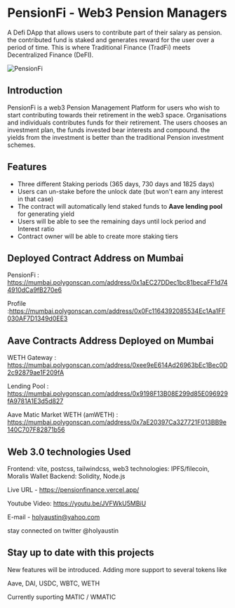 # PensionFi - Web3 Pension Managers
A Defi DApp that allows users to contribute part of their salary as pension. the contributed fund is staked and generates reward for the user over a period of time. This is where Traditional Finance (TradFi) meets Decentralized Finance (DeFI). 

![PensionFi](https://i.ibb.co/f0fwrtd/logoblack.png)

## Introduction
PensionFi is a web3 Pension Management Platform for users who wish to start contributing towards their retirement in the web3 space. Organisations and individuals contributes funds for their retirement. The users chooses an investment plan, the funds invested bear interests and compound. the yields from the investment is better than the traditional Pension investment schemes.

## Features
* Three different Staking periods (365 days, 730 days and 1825 days)
* Users can un-stake before the unlock date (but won't earn any interest in that case)
* The contract will automatically lend staked funds to **Aave lending pool** for generating yield
* Users will be able to see the remaining days until lock period and Interest ratio
* Contract owner will be able to create more staking tiers

## Deployed Contract Address on Mumbai

PensionFi : https://mumbai.polygonscan.com/address/0x1aEC27DDec1bc81becaFF1d744910dCa9fB270e6

Profile :https://mumbai.polygonscan.com/address/0x0Fc1164392085534Ec1Aa1FF030AF7D1349d0EE3

## Aave Contracts Address Deployed on Mumbai
WETH Gateway : https://mumbai.polygonscan.com/address/0xee9eE614Ad26963bEc1Bec0D2c92879ae1F209fA

Lending Pool : https://mumbai.polygonscan.com/address/0x9198F13B08E299d85E096929fA9781A1E3d5d827

Aave Matic Market WETH (amWETH) : https://mumbai.polygonscan.com/address/0x7aE20397Ca327721F013BB9e140C707F82871b56

## Web 3.0 technologies Used

Frontend: vite, postcss, tailwindcss, 
web3 technologies: IPFS/filecoin, Moralis Wallet
Backend: Solidity, Node.js

Live URL - https://pensionfinance.vercel.app/

Youtube Video: https://youtu.be/JVFWkU5MBiU

E-mail - holyaustin@yahoo.com

stay connected on twitter @holyaustin

## Stay up to date with this projects
New features will be introduced. 
Adding more support to several tokens like

Aave, DAI, USDC, WBTC, WETH

Currently suporting MATIC / WMATIC

